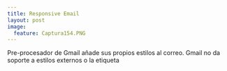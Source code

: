 ```yaml
---
title: Responsive Email
layout: post
image:
  feature: Captura154.PNG
---
```


Pre-procesador de Gmail añade sus propios estilos al correo.
Gmail no da soporte a estilos externos o la etiqueta <style>, por lo tanto es necesario usar estilos en linea.
Se usarán tablas debido a que muchos.

Se usara la version simplificada para hacer tablas. De igual manera muchos clientes 

```html
<table border ="0" cellpadding="0" cellspacing="0">
	<tr>
		<td></td>
	</tr>
</table>
```

Debido a que soporte de rendero y el mínimo soporte de estilos css en etiquetas html a excepticon de tables y celdas de tabla, se usará para el diseño de los correos esta última.

https://www.transparenttextures.com/
http://www.color-hex.com/color-palette/52206
https://www.campaignmonitor.com/css/style-element/style-in-head/
http://responsiveemailpatterns.com/
http://www.fontspace.com/category/japanese